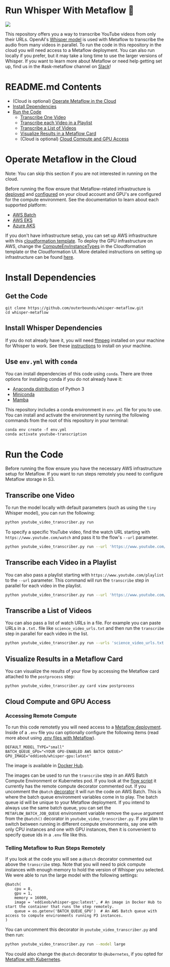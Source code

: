 # Run Whisper With Metaflow 👋

![](/fs-chat-cloud.png)

This repository offers you a way to transcribe YouTube videos from only their URLs. 
OpenAI's [Whisper model](https://github.com/openai/whisper) is used with Metaflow to transcribe the audio from many videos in parallel. To run the code in this repository in the cloud you will need access to a Metaflow deployment. You can also run locally if you prefer, but it may take a long time to use the larger versions of Whisper. If you want to learn more about Metaflow or need help getting set up, find us in the #ask-metaflow channel on [Slack](http://slack.outerbounds.co/)!

# README.md Contents
* (Cloud is optional) [Operate Metaflow in the Cloud](#operate-metaflow-in-the-cloud)
* [Install Dependencies](#install-dependencies)
* [Run the Code](#run-the-code)
    * [Transcribe One Video](#transcribe-one-video)
    * [Transcribe each Video in a Playlist](#transcribe-each-video-in-a-playlist)
    * [Transcribe a List of Videos](#transcribe-a-list-of-videos)
    * [Visualize Results in a Metaflow Card](#visualize-results-in-a-metaflow-card)
    * (Cloud is optional) [Cloud Compute and GPU Access](#cloud-compute-and-gpu-access)

# Operate Metaflow in the Cloud
Note: You can skip this section if you are not interested in running on the cloud.

Before running the flow ensure that Metaflow-related infrastructure is [deployed](https://outerbounds.com/docs/aws-deployment-guide/) and [configured](https://outerbounds.com/docs/configure-metaflow/) on your cloud account and GPU's are configured for the compute environment. See the documentation to learn about each supported platform:
* [AWS Batch](https://outerbounds.com/engineering/deployment/aws-managed/introduction/)
* [AWS EKS](https://outerbounds.com/engineering/deployment/aws-k8s/deployment/)
* [Azure AKS](https://outerbounds.com/engineering/deployment/azure-k8s/deployment/)

If you don't have infrastructure setup, you can set up AWS infrastructure with this [cloudformation template](https://github.com/outerbounds/metaflow-tools/blob/master/aws/cloudformation/metaflow-cfn-template.yml). To deploy the GPU infrastructure on AWS, change the [ComputeEnvInstanceTypes](https://github.com/outerbounds/metaflow-tools/blob/d0da1fa4f9aa6845f8091d06a1b7a99962986c98/aws/cloudformation/metaflow-cfn-template.yml#L42) in the Cloudformation template or the Cloudformation UI. More detailed instructions on setting up infrastructure can be found [here](https://outerbounds.com/docs/cloudformation/). 

# Install Dependencies

## Get the Code
```
git clone https://github.com/outerbounds/whisper-metaflow.git
cd whisper-metaflow
```

## Install Whisper Dependencies
If you do not already have it, you will need [ffmpeg](https://ffmpeg.org/) installed on your machine for Whisper to work. See these [instructions](https://github.com/openai/whisper#setup) to install on your machine.

## Use `env.yml` with `conda`

You can install dependencies of this code using `conda`. There are three options for installing conda if you do not already have it:
* [Anaconda distribution](https://www.anaconda.com/download/) of Python 3
* [Miniconda](https://docs.conda.io/en/latest/miniconda.html)
* [Mamba](https://mamba.readthedocs.io/en/latest/)

This repository includes a conda environment in `env.yml` file for you to use. You can install and activate the environment by running the following commands from the root of this repository in your terminal:
```
conda env create -f env.yml
conda activate youtube-transcription
```

# Run the Code
Before running the flow ensure you have the necessary AWS infrastructure setup for Metaflow. If you want to run steps remotely you need to configure Metaflow storage in S3. 

## Transcribe one Video

To run the model locally with default parameters (such as using the `tiny` Whisper model), you can run the following:
```sh
python youtube_video_transcriber.py run
```

To specify a specific YouTube video, find the watch URL starting with `https://www.youtube.com/watch` and pass it to the flow's `--url` parameter.
```sh
python youtube_video_transcriber.py run --url 'https://www.youtube.com/watch?v=OH0Y_DUZu4Y'
```

## Transcribe each Video in a Playlist
You can also pass a playlist starting with `https://www.youtube.com/playlist` to the `--url` parameter. 
This command will run the `transcribe` step in parallel for each video in the playlist.
```sh
python youtube_video_transcriber.py run --url 'https://www.youtube.com/playlist?list=PLUsOvkBBnJBc1fcDQEOPJ77pMcE4CnNxc'
```

## Transcribe a List of Videos
You can also pass a list of watch URLs in a file. For example you can paste URLs in a `.txt.` file like `science_video_urls.txt` and then run the `transcribe` step in parallel for each video in the list.
```sh
python youtube_video_transcriber.py run --urls 'science_video_urls.txt'
```

## Visualize Results in a Metaflow Card
You can visualize the results of your flow by accessing the Metaflow card attached to the `postprocess` step:
```
python youtube_video_transcriber.py card view postprocess
```

## Cloud Compute and GPU Access

### Accessing Remote Compute

To run this code remotetly you will need access to a [Metaflow deployment](#operate-metaflow-on-aws-infrastructure). Inside of a `.env` file you can optionally configure the following items (read more about using [.env files with Metaflow](https://outerbounds.com/docs/set-env-vars-with-file/)).

```.env
DEFAULT_MODEL_TYPE="small"
BATCH_QUEUE_GPU="<YOUR GPU-ENABLED AWS BATCH QUEUE>"
GPU_IMAGE="eddieob/whisper-gpu:latest"
```

The image is available in [Docker Hub](https://hub.docker.com/repository/docker/eddieob/whisper-gpu).

The images can be used to run the `transcribe` step in an AWS Batch Compute Environment or Kubernetes pod. If you look at the [flow script](./youtube_video_transcriber.py) it currently has the remote compute decorator commented out. If you uncomment the `@batch` [decorator](https://docs.metaflow.org/api/step-decorators/batch) it will run the code on AWS Batch. This is where the batch queue environment variables come in to play. The batch queue id will be unique to your Metaflow deployment. If you intend to always use the same batch queue, you can set the `METAFLOW_BATCH_JOB_QUEUE` environment variable remove the `queue` argument from the `@batch()` decorator in `youtube_video_transcriber.py`. If you plan to switch between running in different compute environments, say one with only CPU instances and one with GPU instances, then it is convenient to specify queue ids in a `.env` file like this.

### Telling Metaflow to Run Steps Remotely

If you look at the code you will see a `@batch` decorator commented out above the `transcribe` step. 
Note that you will need to pick compute instances with enough memory to hold the version of Whisper you selected.
We were able to run the large model with the following settings:
```
@batch(
    cpu = 8, 
    gpu = 1,
    memory = 16000,
    image = 'eddieob/whisper-gpu:latest', # An image in Docker Hub to start the container that runs the step remotely.
    queue = os.getenv('BATCH_QUEUE_GPU')  # An AWS Batch queue with access to compute environments running P3 instances.
)
```
You can uncomment this decorator in `youtube_video_transcriber.py` and then run:

```sh
python youtube_video_transcriber.py run --model large
```

You could also change the `@batch` decorator to `@kubernetes`, if you opted for [Metaflow with Kubernetes](https://github.com/valayDave/metaflow-on-kubernetes-docs).


